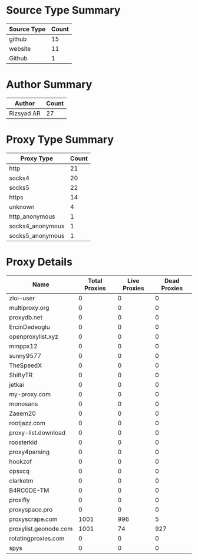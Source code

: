# Source Type Summary

| Source Type | Count |
|-------------|-------|
| github | 15 |
| website | 11 |
| Github | 1 |


# Author Summary

| Author | Count |
|--------|-------|
| Rizsyad AR | 27 |


# Proxy Type Summary

| Proxy Type | Count |
|------------|-------|
| http | 21 |
| socks4 | 20 |
| socks5 | 22 |
| https | 14 |
| unknown | 4 |
| http_anonymous | 1 |
| socks4_anonymous | 1 |
| socks5_anonymous | 1 |


# Proxy Details

| Name | Total Proxies | Live Proxies | Dead Proxies |
|------|---------------|--------------|---------------|
| zloi-user | 0 | 0 | 0 |
| multiproxy.org | 0 | 0 | 0 |
| proxydb.net | 0 | 0 | 0 |
| ErcinDedeoglu | 0 | 0 | 0 |
| openproxylist.xyz | 0 | 0 | 0 |
| mmppx12 | 0 | 0 | 0 |
| sunny9577 | 0 | 0 | 0 |
| TheSpeedX | 0 | 0 | 0 |
| ShiftyTR | 0 | 0 | 0 |
| jetkai | 0 | 0 | 0 |
| my-proxy.com | 0 | 0 | 0 |
| monosans | 0 | 0 | 0 |
| Zaeem20 | 0 | 0 | 0 |
| rootjazz.com | 0 | 0 | 0 |
| proxy-list.download | 0 | 0 | 0 |
| roosterkid | 0 | 0 | 0 |
| proxy4parsing | 0 | 0 | 0 |
| hookzof | 0 | 0 | 0 |
| opsxcq | 0 | 0 | 0 |
| clarketm | 0 | 0 | 0 |
| B4RC0DE-TM | 0 | 0 | 0 |
| proxifly | 0 | 0 | 0 |
| proxyspace.pro | 0 | 0 | 0 |
| proxyscrape.com | 1001 | 996 | 5 |
| proxylist.geonode.com | 1001 | 74 | 927 |
| rotatingproxies.com | 0 | 0 | 0 |
| spys | 0 | 0 | 0 |
